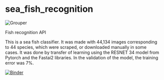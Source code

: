 # sea_fish_recognition

![Grouper](https://github.com/tiagogiraldo/sea_fish_recognition/grouper.JPG)


Fish recognition API

This is a sea fish classifier.  It was made with 44,134 images corresponding to 44 species, which were scraped, or downloaded manually in some cases. It was done by transfer of learning using the RESNET 34 model from Pytorch and the Fastai2 libraries. In the validation of the model, the training error was 7%.


[![Binder](https://mybinder.org/badge_logo.svg)](https://mybinder.org/v2/gh/tiagogiraldo/sea_fish_recognition/master?urlpath=proxy/8501/)
